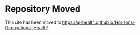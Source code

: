 # Repository Moved

This site has been moved to https://gi-health.github.io/Horizons-Occupational-Health/.
